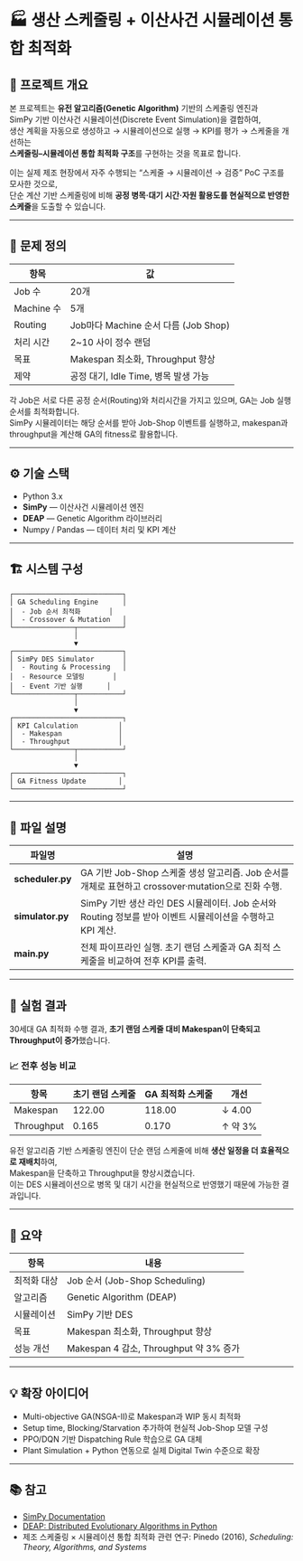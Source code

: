 # 🏭 생산 스케줄링 + 이산사건 시뮬레이션 통합 최적화

## 📌 프로젝트 개요
본 프로젝트는 **유전 알고리즘(Genetic Algorithm)** 기반의 스케줄링 엔진과  
SimPy 기반 이산사건 시뮬레이션(Discrete Event Simulation)을 결합하여,  
생산 계획을 자동으로 생성하고 → 시뮬레이션으로 실행 → KPI를 평가 → 스케줄을 개선하는  
**스케줄링–시뮬레이션 통합 최적화 구조**를 구현하는 것을 목표로 합니다.

이는 실제 제조 현장에서 자주 수행되는 “스케줄 → 시뮬레이션 → 검증” PoC 구조를 모사한 것으로,  
단순 계산 기반 스케줄링에 비해 **공정 병목·대기 시간·자원 활용도를 현실적으로 반영한 스케줄**을 도출할 수 있습니다.

---

## 🧠 문제 정의

| 항목 | 값 |
|------|-----|
| Job 수 | 20개 |
| Machine 수 | 5개 |
| Routing | Job마다 Machine 순서 다름 (Job Shop) |
| 처리 시간 | 2~10 사이 정수 랜덤 |
| 목표 | Makespan 최소화, Throughput 향상 |
| 제약 | 공정 대기, Idle Time, 병목 발생 가능 |

각 Job은 서로 다른 공정 순서(Routing)와 처리시간을 가지고 있으며, GA는 Job 실행 순서를 최적화합니다.  
SimPy 시뮬레이터는 해당 순서를 받아 Job-Shop 이벤트를 실행하고, makespan과 throughput을 계산해 GA의 fitness로 활용합니다.

---

## ⚙️ 기술 스택

- Python 3.x  
- **SimPy** — 이산사건 시뮬레이션 엔진  
- **DEAP** — Genetic Algorithm 라이브러리  
- Numpy / Pandas — 데이터 처리 및 KPI 계산

---

## 🏗 시스템 구성

```text
┌───────────────────────────┐
│ GA Scheduling Engine      │
│  - Job 순서 최적화       │
│  - Crossover & Mutation   │
└───────────────┬───────────┘
                │
                ▼
┌───────────────────────────┐
│ SimPy DES Simulator       │
│  - Routing & Processing   │
│  - Resource 모델링       │
│  - Event 기반 실행      │
└───────────────┬───────────┘
                │
                ▼
┌───────────────────────────┐
│ KPI Calculation          │
│  - Makespan              │
│  - Throughput            │
└───────────────┬───────────┘
                │
                ▼
┌───────────────────────────┐
│ GA Fitness Update        │
└───────────────────────────┘
```

---

## 📂 파일 설명

| 파일명 | 설명 |
|--------|------|
| **scheduler.py** | GA 기반 Job-Shop 스케줄 생성 알고리즘. Job 순서를 개체로 표현하고 crossover·mutation으로 진화 수행. |
| **simulator.py** | SimPy 기반 생산 라인 DES 시뮬레이터. Job 순서와 Routing 정보를 받아 이벤트 시뮬레이션을 수행하고 KPI 계산. |
| **main.py** | 전체 파이프라인 실행. 초기 랜덤 스케줄과 GA 최적 스케줄을 비교하여 전후 KPI를 출력. |

---

## 🧪 실험 결과

30세대 GA 최적화 수행 결과, **초기 랜덤 스케줄 대비 Makespan이 단축되고 Throughput이 증가**했습니다.

### 📈 전후 성능 비교

| 항목 | 초기 랜덤 스케줄 | GA 최적화 스케줄 | 개선 |
|------|-----------------|-------------------|------|
| Makespan | 122.00 | 118.00 | ↓ 4.00 |
| Throughput | 0.165 | 0.170 | ↑ 약 3% |

유전 알고리즘 기반 스케줄링 엔진이 단순 랜덤 스케줄에 비해 **생산 일정을 더 효율적으로 재배치**하여,  
Makespan을 단축하고 Throughput을 향상시켰습니다.  
이는 DES 시뮬레이션으로 병목 및 대기 시간을 현실적으로 반영했기 때문에 가능한 결과입니다.

---

## 📝 요약

| 항목 | 내용 |
|------|------|
| 최적화 대상 | Job 순서 (Job-Shop Scheduling) |
| 알고리즘 | Genetic Algorithm (DEAP) |
| 시뮬레이션 | SimPy 기반 DES |
| 목표 | Makespan 최소화, Throughput 향상 |
| 성능 개선 | Makespan 4 감소, Throughput 약 3% 증가 |

---

## 💡 확장 아이디어

- Multi-objective GA(NSGA-II)로 Makespan과 WIP 동시 최적화  
- Setup time, Blocking/Starvation 추가하여 현실적 Job-Shop 모델 구성  
- PPO/DQN 기반 Dispatching Rule 학습으로 GA 대체  
- Plant Simulation + Python 연동으로 실제 Digital Twin 수준으로 확장

---

## 📚 참고
- [SimPy Documentation](https://simpy.readthedocs.io/en/latest/)  
- [DEAP: Distributed Evolutionary Algorithms in Python](https://deap.readthedocs.io/en/master/)  
- 제조 스케줄링 × 시뮬레이션 통합 최적화 관련 연구: Pinedo (2016), *Scheduling: Theory, Algorithms, and Systems*

